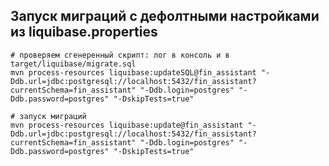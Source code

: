 ## Запуск миграций с дефолтными настройками из liquibase.properties

```shell
# проверяем сгенеренный скрипт: лог в консоль и в target/liquibase/migrate.sql 
mvn process-resources liquibase:updateSQL@fin_assistant "-Ddb.url=jdbc:postgresql://localhost:5432/fin_assistant?currentSchema=fin_assistant" "-Ddb.login=postgres" "-Ddb.password=postgres" "-DskipTests=true"
```

```shell
# запуск миграций
mvn process-resources liquibase:update@fin_assistant "-Ddb.url=jdbc:postgresql://localhost:5432/fin_assistant?currentSchema=fin_assistant" "-Ddb.login=postgres" "-Ddb.password=postgres" "-DskipTests=true"
```